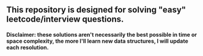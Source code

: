 ## This repository is designed for solving "easy" leetcode/interview questions.

#### Disclaimer: these solutions aren't necessarily the best possible in time or space complexity, the more I'll learn new data structures, I will update each resolution.
